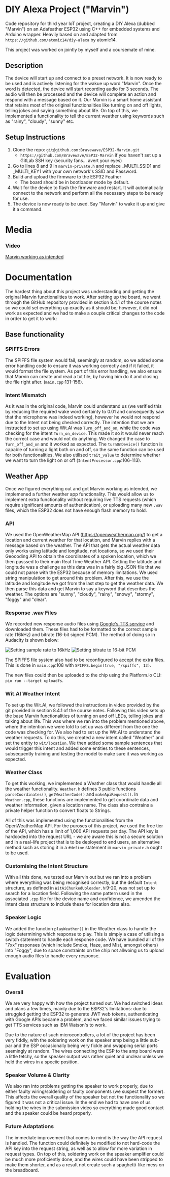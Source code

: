 # DIY Alexa Project ("Marvin")

Code repository for third year IoT project, creating a DIY Alexa (dubbed "Marvin") on an Adafeather ESP32 using C++ for embedded systems and Arduino wrapper. Heavily based on and adapted from `https://github.com/atomic14/diy-alexa` by atomic14.

This project was worked on jointly by myself and a coursemate of mine.

## Description

The device will start up and connect to a preset network. It is now ready to be used and is actively listening for the wakue up word "Marvin". Once the word is detected, the device will start recording audio for 3 seconds. The audio will then be processed and the device will complete an action and respond with a message based on it. Our Marvin is a smart home assistant that retains most of the original functionalities like turning on and off lights, telling jokes and saying something about life. On top of this, we implemented a functionality to tell the current weather using keywords such as "rainy", "cloudy", "sunny" etc.

## Setup Instructions

1. Clone the repo: `git@github.com:Bravewave/ESP32-Marvin.git`
   * `https://github.com/Bravewave/ESP32-Marvin` if you haven't set up a GitLab SSH key (security fans... avert your eyes)
2. Go to lines 8 and 9 in `marvin-private.h` and replace _MULTI_SSID1 and _MULTI_KEY1 with your own network's SSID and Password.
3. Build and upload the firmware to the ESP32 Feather
	* The board should be in bootloader mode by default.
4. Wait for the device to flash the firmware and restart. It will automatically connect to the network and perform all the necessary steps to be ready for use.
5. The device is now ready to be used. Say "Marvin" to wake it up and give it a command.

# Media

### Video

[Marvin working as intended](https://drive.google.com/file/d/1U7cE2_ODi2rQgTW7T0g2MR3ks_80uNkz/view?usp=sharing)

# Documentation

The hardest thing about this project was understanding and getting the original Marvin functionalities to work. After setting up the board, we went through the GitHub repository provided in section 8.4.1 of the course notes so we could set everything up exactly as it should be; however, it did not work as expected and we had to make a couple critical changes to the code in order to get it to work:

## Base functionality

### SPIFFS Errors

The SPIFFS file system would fail, seemingly at random, so we added some error handling code to ensure it was working correctly and if it failed, it would format the file system. As part of this error handling, we also ensure that Marvin can create and read a txt file, by having him do it and closing the file right after. (`main.cpp`:131-156).

### Intent Mismatch

As it was in the original code, Marvin could understand us (we verified this by reducing the required wake word certainty to 0.01 and consequently saw that the microphone was indeed working), however he would not respond due to the Intent not being checked correctly. The intention that we are instructed to set up using Wit.AI was `Turn_off_and_on`, while the code was checking for the intent `Turn_on_device`. This made it so it would never reach the correct case and would not do anything. We changed the case to `Turn_off_and_on` and it worked as expected. The `turnOnDevice()` function is capable of turning a light both on and off, so the same function can be used for both functionalities. We also utilised `trait_value` to determine whether we want to turn the light on or off (`IntentProcessor.cpp`:106-113).

## Weather App

Once we figured everything out and got Marvin working as intended, we implemened a further weather app functionality. This would allow us to implement extra functionality without requiring live TTS requests (which require significant amounts of authentication), or uploading many new `.wav` files, which the ESP32 does not have enough flash memory to hold.

### API

We used the OpenWeatherMap API (https://openweathermap.org/) to get a location and current weather for that location, and Marvin replies with a message based on the weather. The API that gets the actual weather data only works using latitude and longitude, not locations, so we used their Geocoding API to obtain the coordinates of a spoken location, which we then passsed to their main Real Time Weather API. Getting the latitude and longitude was a challenge as this data was in a fairly big JSON file that we could not parse with the ESP32 because of memory limitations. We used string manipulation to get around this problem. After this, we use the latitude and longitude we got from the last step to get the weather data. We then parse this data and get Marvin to say a keyword that describes the weather. The options are "sunny", "cloudy", "rainy", "snowy", "stormy", "foggy" and "clear". 

### Response .wav Files

We recorded new response audio files using [Google's TTS service](https://console.cloud.google.com/vertex-ai/generative/speech/text-to-speech?project=marvin-424212) and downloaded them. These files had to be formatted to the correct sample rate (16kHz) and bitrate (16-bit signed PCM). The method of doing so in Audacity is shown below:

![Setting sample rate to 16kHz](media/audacity1.png)
![Setting bitrate to 16-bit PCM](media/audacity2.png)

The SPIFFS file system also had to be reconfigured to accept the extra files. This is done in `main.cpp`:108 with `SPIFFS.begin(true, "/spiffs", 13)`.

The new files could then be uploaded to the chip using the Platform.io CLI: `pio run --target uploadfs`.

### Wit.AI Weather Intent

To set up the Wit.AI, we followed the instructions in video provided by the git provided in section 8.4.1 of the course notes. Following this video sets up the base Marvin functionalities of turning on and off LEDs, telling jokes and talking about life. This was where we ran into the problem mentioned above, where the intention we were told to set up was different from the one the code was checking for. We also had to set up the Wit.AI to understand the weather requests. To do this, we created a new intent called "Weather" and set the entity to `wit/location`. We then added some sample sentences that would trigger this intent and added some entities to these sentences, subsequently training and testing the model to make sure it was working as expected.

### Weather Class

To get this working, we implemented a Weather class that would handle all the weather functionality. `Weather.h` defines 3 public functions `parseCoordinates()`, `getWeatherCode()` and `makeApiRequest()`. In `Weather.cpp`, these functions are implemented to get coordinate data and weather information, given a location name. The class also contrains a private helper function to convert floats to Strings.

All of this was implemented using the functionalities from the OpenWeatherMap API. For the puroses of this project, we used the free tier of the API, which has a limit of 1,000 API requests per day. The API key is hardcoded into the request URL - we are aware this is not a secure solution and in a real-life project that is to be deployed to end users, an alternative method such as storing it in a `#define` statement in `marvin-private.h` ought to be used.

### Customising the Intent Structure

With all this done, we tested our Marvin out but we ran into a problem where everything was being recognised correctly, but the default `Intent` structure, as defined in `WitAiChunkedUploader.h`:9-20, was not set up to search for a location field. Following the same pattern used in the associated `.cpp` file for the device name and confidence, we amended the Intent class structure to include these for location data also.

### Speaker Logic

We added the function `playWeather()` in the Weather class to handle the logic determining which response to play. This is simply a case of utilising a switch statement to handle each response code. We have bundled all of the "7xx" responses (which include Smoke, Haze, and Mist, amongst others) into "Foggy", due to space constraints on the chip not allwoing us to upload enough audio files to handle every response.

# Evaluation

### Overall

We are very happy with how the project turned out. We had switched ideas and plans a few times, mainly due to the ESP32's limitations: due to struggled getting the ESP32 to generate JWT web tokens, authenticating with Google APIs became a problem, and we faced similar issues trying to get TTS services such as IBM Watson's to work.

Due to the nature of such microcontrollers, a lot of the project has been very fiddly, with the soldering work on the speaker amp being a little sub-par and the ESP occasionally being very fickle and swapping serial ports seemingly at random. The wires connecting the ESP to the amp board were a little tetchy, so the speaker output was rather quiet and unclear unless we held the wires in a speciic position.

### Speaker Volume & Clarity

We also ran into problems getting the speaker to work properly, due to either faulty wiring/soldering or faulty components (we suspect the former). This affects the overall quality of the speaker but not the functionality so we figured it was not a critical issue. In the end we had to have one of us holding the wires in the submission video so everything made good contact and the speaker could be heard properly.

### Future Adaptations

The immediate improvement that comes to mind is the way the API request is handled. The function could definitely be modified to not hard-code the API key into the request string, as well as to allow for more variation in request types. On top of this, soldering work on the speaker amplifier could be much more proficiently done, and the wires could have been stripped to make them shorter, and as a result not create such a spaghetti-like mess on the breadboard.
